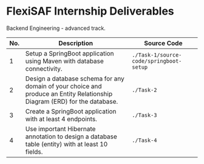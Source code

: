 # FlexiSAF Internship Deliverables

Backend Engineering - advanced track.

|  No.     | Description | Source Code |
| -------- | ----------- | ----------- |
| 1        | Setup a SpringBoot application using Maven with database connectivity. | `./Task-1/source-code/springboot-setup` |
| 2        | Design a database schema for any domain of your choice and produce an Entity Relationship Diagram (ERD) for the database. | `./Task-2` |
| 3        | Create a SpringBoot application with at least 4 endpoints. | `./Task-3` |
| 4        | Use important Hibernate annotation to design a database table (entity) with at least 10 fields. | `./Task-4` |
